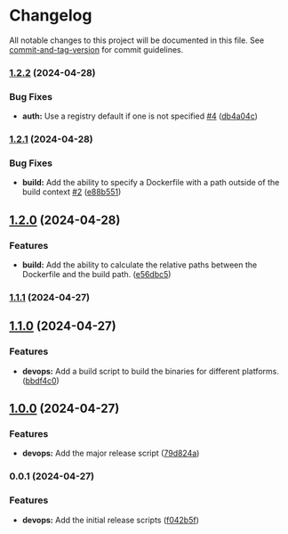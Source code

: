 # Changelog

All notable changes to this project will be documented in this file. See [commit-and-tag-version](https://github.com/absolute-version/commit-and-tag-version) for commit guidelines.

### [1.2.2](https://github.com/kerren/dockem/compare/v1.2.1...v1.2.2) (2024-04-28)


### Bug Fixes

* **auth:** Use a registry default if one is not specified [#4](https://github.com/kerren/dockem/issues/4) ([db4a04c](https://github.com/kerren/dockem/commit/db4a04c5e5924a52f696e574fd6250fb1fa75a04))

### [1.2.1](https://github.com/kerren/dockem/compare/v1.2.0...v1.2.1) (2024-04-28)


### Bug Fixes

* **build:** Add the ability to specify a Dockerfile with a path outside of the build context [#2](https://github.com/kerren/dockem/issues/2) ([e88b551](https://github.com/kerren/dockem/commit/e88b5512f4e7a2c431a5e5274f292ace21f29fc9))

## [1.2.0](https://github.com/kerren/dockem/compare/v1.1.1...v1.2.0) (2024-04-28)


### Features

* **build:** Add the ability to calculate the relative paths between the Dockerfile and the build path. ([e56dbc5](https://github.com/kerren/dockem/commit/e56dbc50f1e7ab3450b977df8224dc857923cf39))

### [1.1.1](https://github.com/kerren/dockem/compare/v1.1.0...v1.1.1) (2024-04-27)

## [1.1.0](https://github.com/kerren/dockem/compare/v1.0.0...v1.1.0) (2024-04-27)


### Features

* **devops:** Add a build script to build the binaries for different platforms. ([bbdf4c0](https://github.com/kerren/dockem/commit/bbdf4c0529d8612901610fae4a7131f79f94591c))

## [1.0.0](https://github.com/kerren/dockem/compare/v0.0.1...v1.0.0) (2024-04-27)


### Features

* **devops:** Add the major release script ([79d824a](https://github.com/kerren/dockem/commit/79d824a2a38d86ef196d459785fd1ec21708e622))

### 0.0.1 (2024-04-27)


### Features

* **devops:** Add the initial release scripts ([f042b5f](https://github.com/kerren/dockem/commit/f042b5f23b592aa0b315bd581911f4c9b78e90e5))
